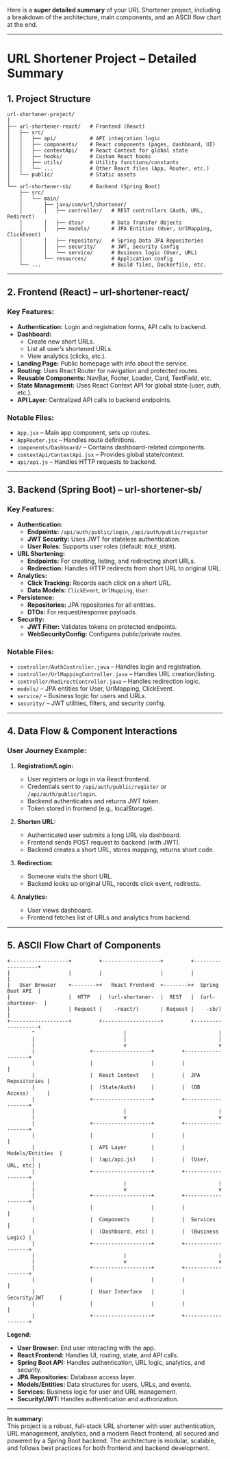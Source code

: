 Here is a **super detailed summary** of your URL Shortener project, including a breakdown of the architecture, main components, and an ASCII flow chart at the end.

---

# URL Shortener Project – Detailed Summary

## 1. **Project Structure**

```
url-shortener-project/
│
├── url-shortener-react/   # Frontend (React)
│   ├── src/
│   │   ├── api/           # API integration logic
│   │   ├── components/    # React components (pages, dashboard, UI)
│   │   ├── contextApi/    # React Context for global state
│   │   ├── hooks/         # Custom React hooks
│   │   ├── utils/         # Utility functions/constants
│   │   └── ...            # Other React files (App, Router, etc.)
│   └── public/            # Static assets
│
└── url-shortener-sb/      # Backend (Spring Boot)
    ├── src/
    │   └── main/
    │       ├── java/com/url/shortener/
    │       │   ├── controller/   # REST controllers (Auth, URL, Redirect)
    │       │   ├── dtos/         # Data Transfer Objects
    │       │   ├── models/       # JPA Entities (User, UrlMapping, ClickEvent)
    │       │   ├── repository/   # Spring Data JPA Repositories
    │       │   ├── security/     # JWT, Security Config
    │       │   └── service/      # Business logic (User, URL)
    │       └── resources/        # Application config
    └── ...                       # Build files, Dockerfile, etc.
```

---

## 2. **Frontend (React) – url-shortener-react/**

### **Key Features:**
- **Authentication:** Login and registration forms, API calls to backend.
- **Dashboard:** 
  - Create new short URLs.
  - List all user’s shortened URLs.
  - View analytics (clicks, etc.).
- **Landing Page:** Public homepage with info about the service.
- **Routing:** Uses React Router for navigation and protected routes.
- **Reusable Components:** NavBar, Footer, Loader, Card, TextField, etc.
- **State Management:** Uses React Context API for global state (user, auth, etc.).
- **API Layer:** Centralized API calls to backend endpoints.

### **Notable Files:**
- `App.jsx` – Main app component, sets up routes.
- `AppRouter.jsx` – Handles route definitions.
- `components/Dashboard/` – Contains dashboard-related components.
- `contextApi/ContextApi.jsx` – Provides global state/context.
- `api/api.js` – Handles HTTP requests to backend.

---

## 3. **Backend (Spring Boot) – url-shortener-sb/**

### **Key Features:**
- **Authentication:**
  - **Endpoints:** `/api/auth/public/login`, `/api/auth/public/register`
  - **JWT Security:** Uses JWT for stateless authentication.
  - **User Roles:** Supports user roles (default: `ROLE_USER`).
- **URL Shortening:**
  - **Endpoints:** For creating, listing, and redirecting short URLs.
  - **Redirection:** Handles HTTP redirects from short URL to original URL.
- **Analytics:**
  - **Click Tracking:** Records each click on a short URL.
  - **Data Models:** `ClickEvent`, `UrlMapping`, `User`.
- **Persistence:**
  - **Repositories:** JPA repositories for all entities.
  - **DTOs:** For request/response payloads.
- **Security:**
  - **JWT Filter:** Validates tokens on protected endpoints.
  - **WebSecurityConfig:** Configures public/private routes.

### **Notable Files:**
- `controller/AuthController.java` – Handles login and registration.
- `controller/UrlMappingController.java` – Handles URL creation/listing.
- `controller/RedirectController.java` – Handles redirection logic.
- `models/` – JPA entities for User, UrlMapping, ClickEvent.
- `service/` – Business logic for users and URLs.
- `security/` – JWT utilities, filters, and security config.

---

## 4. **Data Flow & Component Interactions**

### **User Journey Example:**
1. **Registration/Login:**
   - User registers or logs in via React frontend.
   - Credentials sent to `/api/auth/public/register` or `/api/auth/public/login`.
   - Backend authenticates and returns JWT token.
   - Token stored in frontend (e.g., localStorage).

2. **Shorten URL:**
   - Authenticated user submits a long URL via dashboard.
   - Frontend sends POST request to backend (with JWT).
   - Backend creates a short URL, stores mapping, returns short code.

3. **Redirection:**
   - Someone visits the short URL.
   - Backend looks up original URL, records click event, redirects.

4. **Analytics:**
   - User views dashboard.
   - Frontend fetches list of URLs and analytics from backend.

---

## 5. **ASCII Flow Chart of Components**

```
+-------------------+         +-------------------+         +-------------------+
|                   |         |                   |         |                   |
|   User Browser    +-------->+   React Frontend  +-------->+  Spring Boot API  |
|                   |  HTTP   |  (url-shortener-  |  REST   |  (url-shortener-  |
|                   | Request |    -react/)       | Request |    -sb/)          |
+-------------------+         +-------------------+         +-------------------+
        ^                             |                              |
        |                             |                              |
        |                             v                              v
        |                  +-------------------+         +-------------------+
        |                  |                   |         |                   |
        |                  |  React Context    |         |  JPA Repositories |
        |                  |  (State/Auth)     |         |  (DB Access)      |
        |                  +-------------------+         +-------------------+
        |                             |                              |
        |                             v                              v
        |                  +-------------------+         +-------------------+
        |                  |                   |         |                   |
        |                  |  API Layer        |         |  Models/Entities  |
        |                  |  (api/api.js)     |         |  (User, URL, etc) |
        |                  +-------------------+         +-------------------+
        |                             |                              |
        |                             v                              v
        |                  +-------------------+         +-------------------+
        |                  |                   |         |                   |
        |                  |  Components       |         |  Services         |
        |                  |  (Dashboard, etc) |         |  (Business Logic) |
        |                  +-------------------+         +-------------------+
        |                             |                              |
        |                             v                              v
        |                  +-------------------+         +-------------------+
        |                  |                   |         |                   |
        |                  |  User Interface   |         |  Security/JWT     |
        |                  |                   |         |                   |
        |                  +-------------------+         +-------------------+
```

**Legend:**
- **User Browser:** End user interacting with the app.
- **React Frontend:** Handles UI, routing, state, and API calls.
- **Spring Boot API:** Handles authentication, URL logic, analytics, and security.
- **JPA Repositories:** Database access layer.
- **Models/Entities:** Data structures for users, URLs, and events.
- **Services:** Business logic for user and URL management.
- **Security/JWT:** Handles authentication and authorization.

---

**In summary:**  
This project is a robust, full-stack URL shortener with user authentication, URL management, analytics, and a modern React frontend, all secured and powered by a Spring Boot backend. The architecture is modular, scalable, and follows best practices for both frontend and backend development.